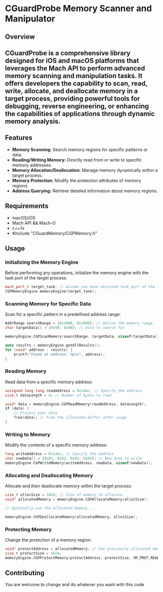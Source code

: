 # CGuardProbe Memory Scanner and Manipulator

## Overview

CGuardProbe is a comprehensive library designed for iOS and macOS platforms that leverages the Mach API to perform advanced memory scanning and manipulation tasks. It offers developers the capability to scan, read, write, allocate, and deallocate memory in a target process, providing powerful tools for debugging, reverse engineering, or enhancing the capabilities of applications through dynamic memory analysis.
---
## Features

- **Memory Scanning:** Search memory regions for specific patterns or data.
- **Reading/Writing Memory:** Directly read from or write to specific memory addresses.
- **Memory Allocation/Deallocation:** Manage memory dynamically within a target process.
- **Memory Protection:** Modify the protection attributes of memory regions.
- **Address Querying:** Retrieve detailed information about memory regions.

## Requirements

- macOS/iOS
- Mach API && Mach-O
- c++1x
- #include "CGuardMemory/CGPMemory.h"

## Usage

### Initializing the Memory Engine

Before performing any operations, initialize the memory engine with the task port of the target process:

```cpp
mach_port_t target_task; // Assume you have obtained task port of the target process
CGPMemoryEngine memoryEngine(target_task);
```

### Scanning Memory for Specific Data

Scan for a specific pattern in a predefined address range:

```cpp
AddrRange searchRange = {0x1000, 0x2000}; // Define the memory range
char targetData[] = {0x90, 0x90}; // Data to search for

memoryEngine.CGPScanMemory(searchRange, targetData, sizeof(targetData));

auto results = memoryEngine.getAllResults();
for (void* address : results) {
    printf("Found at address: %p\n", address);
}
```

### Reading Memory

Read data from a specific memory address:

```cpp
unsigned long long readAddress = 0x1abc; // Specify the address
size_t dataLength = 4; // Number of bytes to read

void* data = memoryEngine.CGPReadMemory(readAddress, dataLength);
if (data) {
    // Process your data
    free(data); // Free the allocated buffer after usage
}
```

### Writing to Memory

Modify the contents of a specific memory address:

```cpp
long writeAddress = 0x1abc; // Specify the address
char newData[] = {0x01, 0x02, 0x03, 0x04}; // New data to write
memoryEngine.CGPWriteMemory(writeAddress, newData, sizeof(newData));
```

### Allocating and Deallocating Memory

Allocate and then deallocate memory within the target process:

```cpp
size_t allocSize = 1024; // Size of memory to allocate
void* allocatedMemory = memoryEngine.CGPAllocateMemory(allocSize);

// Optionally use the allocated memory...

memoryEngine.CGPDeallocateMemory(allocatedMemory, allocSize);
```

### Protecting Memory

Change the protection of a memory region:

```cpp
void* protectAddress = allocatedMemory; // Use previously allocated memory
size_t protectSize = 1024;
memoryEngine.CGPProtectMemory(protectAddress, protectSize, VM_PROT_READ | VM_PROT_WRITE);
```

## Contributing

You are welcome to change and do whatever you want with this code
